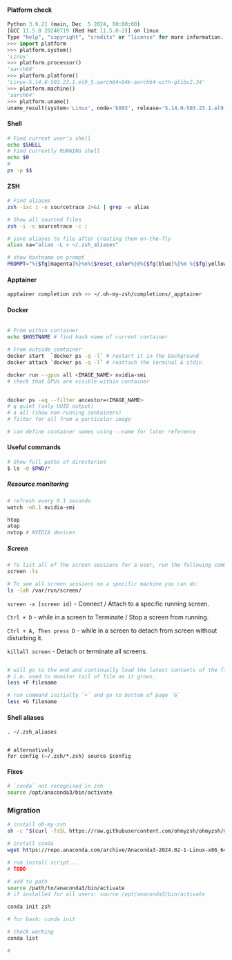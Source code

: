 #### Platform check 

```python
Python 3.9.21 (main, Dec  5 2024, 00:00:00) 
[GCC 11.5.0 20240719 (Red Hat 11.5.0-2)] on linux
Type "help", "copyright", "credits" or "license" for more information.
>>> import platform
>>> platform.system()
'Linux'
>>> platform.processor()
'aarch64'
>>> platform.platform()
'Linux-5.14.0-503.23.1.el9_5.aarch64+64k-aarch64-with-glibc2.34'
>>> platform.machine()
'aarch64'
>>> platform.uname()
uname_result(system='Linux', node='k093', release='5.14.0-503.23.1.el9_5.aarch64+64k', version='#1 SMP PREEMPT_DYNAMIC Thu Feb 6 07:14:16 EST 2025', machine='aarch64')

```

#### Shell 

```zsh
# Find current user's shell
echo $SHELL
# Find currently RUNNING shell
echo $0
#
ps -p $$

```

#### ZSH

```zsh
# Find aliases
zsh -ixc : -o sourcetrace 2>&1 | grep -w alias

# Show all sourced files
zsh -i -o sourcetrace -c :
```

```zsh
# save aliases to file after creating them on-the-fly
alias sa="alias -L > ~/.zsh_aliases"

```

```zsh
# show hostname on prompt
PROMPT="%{$fg[magenta]%}%n%{$reset_color%}@%{$fg[blue]%}%m %{$fg[yellow]%}%1~ %{$reset_color%}%# "
```

#### Apptainer 

```zsh
apptainer completion zsh >> ~/.oh-my-zsh/completions/_apptainer
```

#### Docker 

```bash

# From within container
echo $HOSTNAME # find hash name of current container

# From outside container
docker start  `docker ps -q -l` # restart it in the background
docker attach `docker ps -q -l` # reattach the terminal & stdin 

docker run --gpus all <IMAGE_NAME> nvidia-smi
# check that GPUs are visible within container


docker ps -aq --filter ancestor=<IMAGE_NAME>
# q quiet (only UUID output)
# a all (show non-running containers)
# filter for all from a particular image 

# can define container names using --name for later reference

```

#### Useful commands 

```zsh
# Show full paths of directories
$ ls -d $PWD/*

```

##### Resource monitoring
```bash
# refresh every 0.1 seconds 
watch -n0.1 nvidia-smi

htop
atop
nvtop # NVIDIA devices
```


##### Screen 

```bash
# To list all of the screen sessions for a user, run the following command as that user:
screen -ls

# To see all screen sessions on a specific machine you can do:
ls -laR /var/run/screen/

```

`screen -x [screen id]` - Connect / Attach to a specific running screen.

`Ctrl + D` - while in a screen to Terminate / Stop a screen from running.

`Ctrl + A, Then press D` - while in a screen to detach from screen without disturbing it.

`killall screen` - Detach or terminate all screens.
```bash

# will go to the end and continually load the latest contents of the file.
# i.e. used to monitor tail of file as it grows. 
less +F filename

# run command initially `+` and go to bottom of page `G`
less +G filename
```


#### Shell aliases

```
. ~/.zsh_aliases 


# alternatively 
for config (~/.zsh/*.zsh) source $config

```

#### Fixes 
```bash
# `conda` not recognised in zsh
source /opt/anaconda3/bin/activate
```


### Migration 

```bash
# install oh-my-zsh
sh -c "$(curl -fsSL https://raw.githubusercontent.com/ohmyzsh/ohmyzsh/master/tools/install.sh)"

# install conda
wget https://repo.anaconda.com/archive/Anaconda3-2024.02-1-Linux-x86_64.sh

# run install script...
# TODO

# add to path
source /path/to/anaconda3/bin/activate
# if installed for all users: source /opt/anaconda3/bin/activate

conda init zsh

# for bash: conda init

# check working
conda list

# 
```
